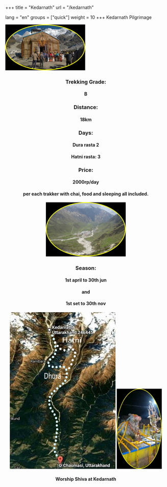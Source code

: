 +++
title = "Kedarnath"
url = "/kedarnath"

lang = "en"
groups = ["quick"]
weight = 10
+++
Kedarnath Pilgrimage
<div class="ui-content">
<img src="/img/kedar3.png" style="width:250px;">
</div></div>
<div role="main" class="ui-content" style="text-align:center;">
<h3>Trekking Grade:</h3><h4>B</h4>
<h3>Distance:</h3><h4>18km</h4>
<h3>Days:</h3><h4>Dura rasta 2</h4><h4>Hatni rasta: 3</h4>
<h3>Price:</h3><h4>2000rp/day</h4><h4>per each trakker with chai, food and sleeping all included.</h4>
<img src="/img/kedar2.png" style="width:250px;">
<h3>Season:</h3><h4>1st april to 30th jun</h4><h4>and</h4><h4>1st set to 30th nov</h4>
<img src="/img/map1.png" style="max-width:70%;">
<img src="/img/kedar5.png" style="height:250px;">
<h4>Worship Shiva at Kedarnath</h4>

